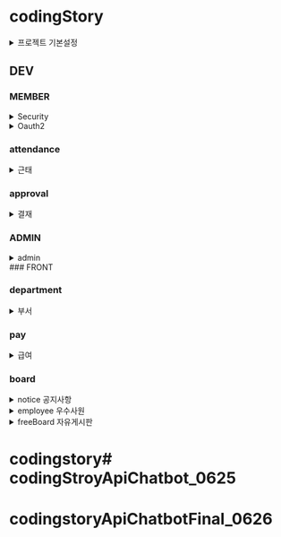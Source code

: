 # codingStory

<details>
<summary>프로젝트 기본설정</summary>


프로젝트명 : codingStory

프로그래밍 언어 : JAVA

프레임워크 : Springboot 2.7.11

라이브러리 DI : Spring WEB(MVC), Thymeleaf, Spring Data JPA, Lombok, SpringSecurity5
, websocket, validation, OAuth2, security

데이터베이스 : MySql8

ORM : Spring Data JPA (JAVA(SQL))

개발툴 : IntelliJ

템플릿 엔진 : Thymeleaf (HTML + Data)

빌드 : Gradle

설정 : application.yml, application-oauth2.yml

</details>

## DEV

### MEMBER
<details>
<summary>Security</summary>


</details>

<details>
<summary>Oauth2</summary>

</details>


### attendance
<details>
<summary>근태</summary>

</details>

### approval
<details>
<summary>결재</summary>

</details>

### ADMIN

<details>
<summary>admin</summary>

</details>
### FRONT

### department

<details>
<summary>부서</summary>

</details>

### pay

<details>
<summary>급여</summary>

</details>


### board

<details>
<summary>notice  공지사항</summary>
</details>

<details>
<summary>employee 우수사원</summary>
</details>

<details>
<summary>freeBoard 자유게시판</summary>
</details>

# codingstory# codingStroyApiChatbot_0625
# codingstoryApiChatbotFinal_0626
